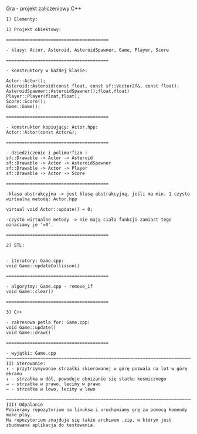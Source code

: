 Gra - projekt zaliczeniowy C++
~~~~~~~~~~~~~~~~~~~~~~~~~~~~~~~~~~~~~~~~~~~~~~~~~~~~~~~~~~~~~~~~~~~~~~~~~~~~~~~~~~~~~~~~~~~~~~~~~~~~~~~~~~~~~~~~~~~~~~~~~~~~~~~~~~~~
I) Elementy:

1) Projekt obiektowy:

=======================================

- klasy: Actor, Asteroid, AsteroidSpawner, Game, Player, Score

=======================================

- konstruktory w każdej klasie:

Actor::Actor();
Asteroid::Asteroid(const float, const sf::Vector2f&, const float);
AsteroidSpawner::AsteroidSpawner();float,float)
Player::Player(float,float);
Score::Score();
Game::Game();

=======================================

- konstruktor kopiujący: Actor.hpp: 
Actor::Actor(const Actor&);

=======================================

- dziedziczenie i polimorfizm :
sf::Drawable -> Actor -> Asteroid
sf::Drawable -> Actor -> AsteroidSpawner
sf::Drawable -> Actor -> Player
sf::Drawable -> Actor -> Score

=======================================

-klasa abstrakcyjna -> jest klasą abstrakcyjną, jeśli ma min. 1 czysto wirtualną metodę: Actor.hpp

virtual void Actor::update() = 0;

-czysto wirtualne metody -> nie mają ciała funkcji zamiast tego oznaczamy je '=0'.

=======================================

2) STL:


- iteratory: Game.cpp:
void Game::updateCollision()

=======================================

- algorytmy: Game.cpp - remove_if
void Game::clear()

=======================================

3) C++

- zakresowa pętla for: Game.cpp:
void Game::update()
void Game::draw()

=======================================

- wyjątki: Game.cpp
~~~~~~~~~~~~~~~~~~~~~~~~~~~~~~~~~~~~~~~~~~~~~~~~~~~~~~~~~~~~~~~~~~~~~~~~~~~~~~~~~~~~~~~~~~~~~~~~~~~~~~~~~~~~~~~~~~~~~~~~~~~~~~
II) Sterowanie:
↑ - przytrzymywanie strzałki skierowanej w górę pozwala na lot w górę ekranu
↓ - strzałka w dół, powoduje obniżanie się statku kosmicznego
→ - strzałka w prawo, lecimy w prawo
← - strzałka w lewo, lecimy w lewo

~~~~~~~~~~~~~~~~~~~~~~~~~~~~~~~~~~~~~~~~~~~~~~~~~~~~~~~~~~~~~~~~~~~~~~~~~~~~~~~~~~~~~~~~~~~~~~~~~~~~~~~~~~~~~~~~~~~~~~~~~~~~~~
III) Odpalanie
Pobieramy repozytorium na linuksa i uruchamiamy grę za pomocą komendy make play. 
Na repozytorium znajduje się także archiwum .zip, w którym jest zbudowana aplikacja do testowania.
